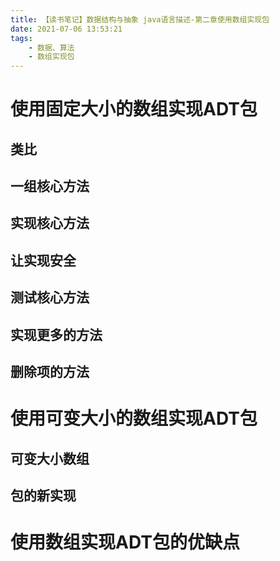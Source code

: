 ```yaml
---
title: 【读书笔记】数据结构与抽象 java语言描述-第二章使用数组实现包
date: 2021-07-06 13:53:21
tags:
    - 数据、算法
    - 数组实现包
---
```


# 使用固定大小的数组实现ADT包

## 类比

## 一组核心方法

## 实现核心方法

## 让实现安全

## 测试核心方法

## 实现更多的方法

## 删除项的方法

# 使用可变大小的数组实现ADT包

## 可变大小数组

## 包的新实现

# 使用数组实现ADT包的优缺点

